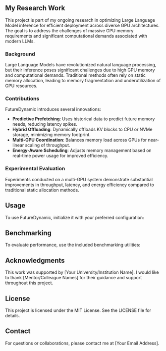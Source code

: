 ## My Research Work

This project is part of my ongoing research in optimizing Large Language Model inference for efficient deployment across diverse GPU architectures. The goal is to address the challenges of massive GPU memory requirements and significant computational demands associated with modern LLMs.

### Background

Large Language Models have revolutionized natural language processing, but their inference poses significant challenges due to high GPU memory and computational demands. Traditional methods often rely on static memory allocation, leading to memory fragmentation and underutilization of GPU resources.

### Contributions

FutureDynamic introduces several innovations:

- **Predictive Prefetching**: Uses historical data to predict future memory needs, reducing latency spikes.
- **Hybrid Offloading**: Dynamically offloads KV blocks to CPU or NVMe storage, minimizing memory footprint.
- **Multi-GPU Coordination**: Balances memory load across GPUs for near-linear scaling of throughput.
- **Energy-Aware Scheduling**: Adjusts memory management based on real-time power usage for improved efficiency.

### Experimental Evaluation

Experiments conducted on a multi-GPU system demonstrate substantial improvements in throughput, latency, and energy efficiency compared to traditional static allocation methods.

## Usage

To use FutureDynamic, initialize it with your preferred configuration:


## Benchmarking

To evaluate performance, use the included benchmarking utilities:


## Acknowledgments

This work was supported by [Your University/Institution Name]. I would like to thank [Mentor/Colleague Names] for their guidance and support throughout this project.

## License

This project is licensed under the MIT License. See the LICENSE file for details.

## Contact

For questions or collaborations, please contact me at [Your Email Address].

